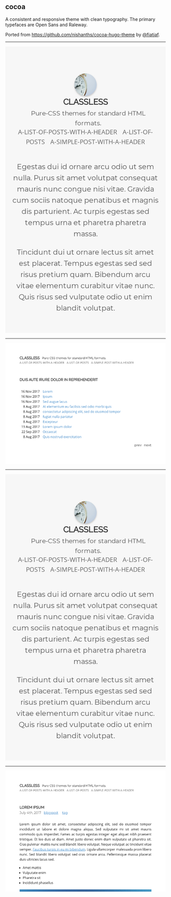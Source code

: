 ## cocoa

A consistent and responsive theme with clean typography. The primary typefaces are Open Sans and Raleway.

Ported from https://github.com/nishanths/cocoa-hugo-theme by [@fiatjaf](https://github.com/fiatjaf).

---

![](screenshots/cocoa-list-mobile.png)

---

![](screenshots/cocoa-list.png)

---

![](screenshots/cocoa-post-mobile.png)

---

![](screenshots/cocoa-post.png)
